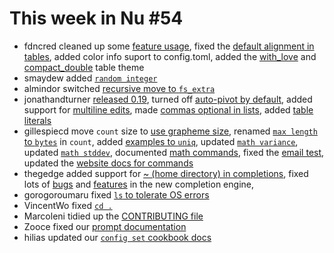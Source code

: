 # This week in Nu #54

* fdncred cleaned up some [feature usage](https://github.com/nushell/nushell/pull/2491), fixed the [default alignment in tables](https://github.com/nushell/nushell/pull/2481), added color info suport to config.toml, added the [with_love](https://github.com/nushell/nushell/pull/2468) and [compact_double](https://github.com/nushell/nushell/pull/2467) table theme
* smaydew added [`random integer`](https://github.com/nushell/nushell/pull/2489)
* almindor switched [recursive move to `fs_extra`](https://github.com/nushell/nushell/pull/2487)
* jonathandturner [released 0.19](https://github.com/nushell/nushell/pull/2483), turned off [auto-pivot by default](https://github.com/nushell/nushell/pull/2462), added support for [multiline edits](https://github.com/nushell/nushell/pull/2456), made [commas optional in lists](https://github.com/nushell/nushell/pull/2454), added [table literals](https://github.com/nushell/nushell/pull/2453)
* gillespiecd move `count` size to [use grapheme size](https://github.com/nushell/nushell/pull/2482), renamed [`max length` to `bytes`](https://github.com/nushell/nushell/pull/2473) in `count`, added [examples to `uniq`](https://github.com/nushell/nushell/pull/2472), updated [`math variance`](https://github.com/nushell/nushell/pull/2458), updated [`math stddev`](https://github.com/nushell/nushell/pull/2452), documented [math commands](https://github.com/nushell/nushell/pull/2447), fixed the [email test](https://github.com/nushell/nushell/pull/2445), updated the [website docs for commands](https://github.com/nushell/nushell.github.io/pull/59)
* thegedge added support for [~ (home directory) in completions](https://github.com/nushell/nushell/pull/2480), fixed lots of [bugs](https://github.com/nushell/nushell/pull/2476) and [features](https://github.com/nushell/nushell/pull/2474) in the new completion engine, 
* gorogoroumaru fixed [`ls` to tolerate OS errors](https://github.com/nushell/nushell/pull/2466)
* VincentWo fixed [`cd .`](https://github.com/nushell/nushell/pull/2457)
* Marcoleni tidied up the [CONTRIBUTING file](https://github.com/nushell/nushell/pull/2448)
* Zooce fixed our [prompt documentation](https://github.com/nushell/book/pull/128)
* hilias updated our [`config set` cookbook docs](https://github.com/nushell/cookbook/pull/16)
